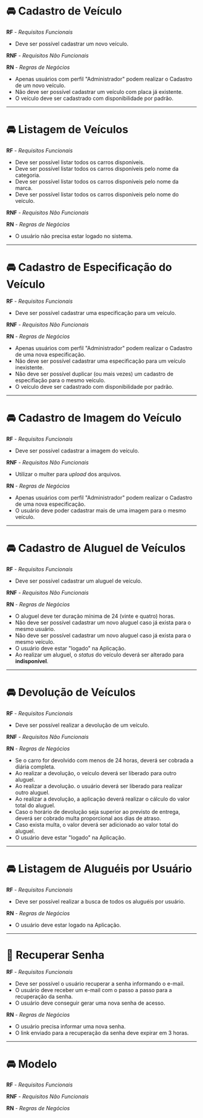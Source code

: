 # 🚘️ Cadastro de Veículo

**RF** - _Requisitos Funcionais_

- Deve ser possível cadastrar um novo veículo.

**RNF** - _Requisitos Não Funcionais_

**RN** - _Regras de Negócios_

- Apenas usuários com perfil "Administrador" podem realizar o Cadastro de um novo veículo.
- Não deve ser possível cadastrar um veículo com placa já existente.
- O veículo deve ser cadastrado com disponibilidade por padrão.

---

# 🚘️ Listagem de Veículos

**RF** - _Requisitos Funcionais_

- Deve ser possível listar todos os carros disponíveis.
- Deve ser possível listar todos os carros disponíveis pelo nome da categoria.
- Deve ser possível listar todos os carros disponíveis pelo nome da marca.
- Deve ser possível listar todos os carros disponíveis pelo nome do veículo.

**RNF** - _Requisitos Não Funcionais_

**RN** - _Regras de Negócios_

- O usuário não precisa estar logado no sistema.

---

# 🚘️ Cadastro de Especificação do Veículo

**RF** - _Requisitos Funcionais_

- Deve ser possível cadastrar uma especificação para um veículo.

**RNF** - _Requisitos Não Funcionais_

**RN** - _Regras de Negócios_

- Apenas usuários com perfil "Administrador" podem realizar o Cadastro de uma nova especificação.
- Não deve ser possível cadastrar uma especificação para um veículo inexistente.
- Não deve ser possível duplicar (ou mais vezes) um cadastro de especifiação para o mesmo veículo.
- O veículo deve ser cadastrado com disponibilidade por padrão.

---

# 🚘️ Cadastro de Imagem do Veículo

**RF** - _Requisitos Funcionais_

- Deve ser possível cadastrar a imagem do veículo.

**RNF** - _Requisitos Não Funcionais_

- Utilizar o multer para _upload_ dos arquivos.

**RN** - _Regras de Negócios_

- Apenas usuários com perfil "Administrador" podem realizar o Cadastro de uma nova especificação.
- O usuário deve poder cadastrar mais de uma imagem para o mesmo veículo.

---

# 🚘️ Cadastro de Aluguel de Veículos

**RF** - _Requisitos Funcionais_

- Deve ser possível cadastrar um aluguel de veículo.

**RNF** - _Requisitos Não Funcionais_

**RN** - _Regras de Negócios_

- O aluguel deve ter duração mínima de 24 (vinte e quatro) horas.
- Não deve ser possível cadastrar um novo aluguel caso já exista para o mesmo usuário.
- Não deve ser possível cadastrar um novo aluguel caso já exista para o mesmo veículo.
- O usuário deve estar "logado" na Aplicação.
- Ao realizar um aluguel, o _status_ do veículo deverá ser alterado para **indisponível**.

---

# 🚘️ Devolução de Veículos

**RF** - _Requisitos Funcionais_

- Deve ser possível realizar a devolução de um veículo.

**RNF** - _Requisitos Não Funcionais_

**RN** - _Regras de Negócios_

- Se o carro for devolvido com menos de 24 horas, deverá ser cobrada a diária completa.
- Ao realizar a devolução, o veículo deverá ser liberado para outro aluguel.
- Ao realizar a devolução. o usuário deverá ser liberado para realizar outro aluguel.
- Ao realizar a devolução, a aplicação deverá realizar o cálculo do valor total do aluguel.
- Caso o horário de devolução seja superior ao previsto de entrega, deverá ser cobrado multa proporcional aos dias de atraso.
- Caso exista multa, o valor deverá ser adicionado ao valor total do aluguel.
- O usuário deve estar "logado" na Aplicação.

---

# 🚘️ Listagem de Aluguéis por Usuário

**RF** - _Requisitos Funcionais_

- Deve ser possível realizar a busca de todos os aluguéis por usuário.

**RN** - _Regras de Negócios_

- O usuário deve estar logado na Aplicação.

---

# 🔐 Recuperar Senha

**RF** - _Requisitos Funcionais_

- Deve ser possível o usuário recuperar a senha informando o e-mail.
- O usuário deve receber um e-mail com o passo a passo para a recuperação da senha.
- O usuário deve conseguir gerar uma nova senha de acesso.

**RN** - _Regras de Negócios_

- O usuário precisa informar uma nova senha.
- O link enviado para a recuperação da senha deve expirar em 3 horas.

---

# 🚘️ Modelo

**RF** - _Requisitos Funcionais_

**RNF** - _Requisitos Não Funcionais_

**RN** - _Regras de Negócios_
